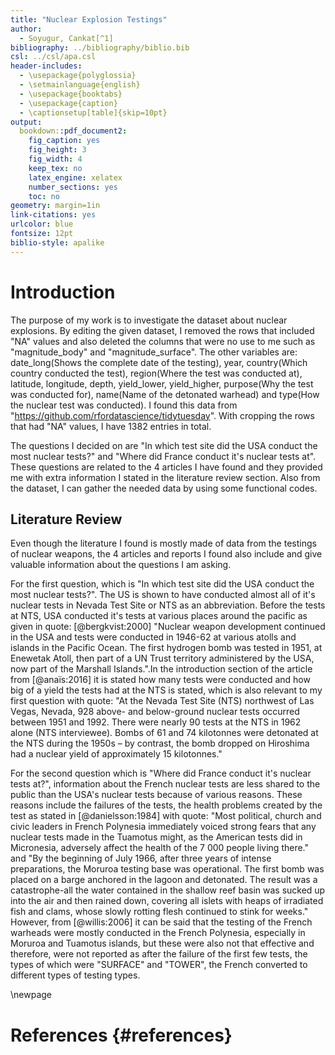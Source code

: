 ```yaml
---
title: "Nuclear Explosion Testings"
author: 
  - Soyugur, Cankat[^1]
bibliography: ../bibliography/biblio.bib
csl: ../csl/apa.csl
header-includes:
  - \usepackage{polyglossia}
  - \setmainlanguage{english}
  - \usepackage{booktabs}
  - \usepackage{caption} 
  - \captionsetup[table]{skip=10pt}
output:
  bookdown::pdf_document2:
    fig_caption: yes
    fig_height: 3
    fig_width: 4
    keep_tex: no
    latex_engine: xelatex
    number_sections: yes
    toc: no
geometry: margin=1in
link-citations: yes
urlcolor: blue
fontsize: 12pt
biblio-style: apalike
---
```



<!-- ======================================================================= -->
<!-- ============================== FOOTNOTES ============================== -->
<!-- ======================================================================= -->
[^1]: 20080501, [Github Repo](https://github.com/cnktxd/Midterm1.git)


# Introduction

The purpose of my work is to investigate the dataset about nuclear explosions. By editing the given dataset, I removed the rows that included "NA" values and also deleted the columns that were no use to me such as "magnitude_body" and "magnitude_surface". The other variables are: date_long(Shows the complete date of the testing), year, country(Which country conducted the test), region(Where the test was conducted at), latitude, longitude, depth, yield_lower, yield_higher, purpose(Why the test was conducted for), name(Name of the detonated warhead) and type(How the nuclear test was conducted). I found this data from "https://github.com/rfordatascience/tidytuesday". With cropping the rows that had "NA" values, I have 1382 entries in total.

The questions I decided on are "In which test site did the USA conduct the most nuclear tests?" and "Where did France conduct it's nuclear tests at". These questions are related to the 4 articles I have found and they provided me with extra information I stated in the literature review section. Also from the dataset, I can gather the needed data by using some functional codes. 

## Literature Review

Even though the literature I found is mostly made of data from the testings of nuclear weapons, the 4 articles and reports I found also include and give valuable information about the questions I am asking.

For the first question, which is "In which test site did the USA conduct the most nuclear tests?". The US is shown to have conducted almost all of it's nuclear tests in Nevada Test Site or NTS as an abbreviation. Before the tests at NTS, USA conducted it's tests at various places around the pacific as given in quote: [@bergkvist:2000] "Nuclear weapon development continued in the USA and tests were conducted in 1946-62 at various atolls and islands in the Pacific Ocean. The first hydrogen bomb was tested in 1951, at Enewetak Atoll, then part of a UN Trust territory administered by the USA, now part of the Marshall Islands.".In the introduction section of the article from [@anaïs:2016] it is stated how many tests were conducted and how big of a yield the tests had at the NTS is stated, which is also relevant to my first question with quote: "At the Nevada Test Site (NTS) northwest of Las Vegas, Nevada, 928 above- and below-ground nuclear tests occurred between 1951 and 1992. There were nearly 90 tests at the NTS in 1962 alone (NTS interviewee). Bombs of 61 and 74 kilotonnes were detonated at the NTS during the 1950s – by contrast, the bomb dropped on Hiroshima had a nuclear yield of approximately 15 kilotonnes."

For the second question which is "Where did France conduct it's nuclear tests at?", information about the French nuclear tests are less shared to the public than the USA's nuclear tests because of various reasons. These reasons include the failures of the tests, the health problems created by the test as stated in [@danielsson:1984] with quote: "Most political, church and civic leaders in French Polynesia immediately voiced strong fears that any nuclear tests made in the Tuamotus might, as the American tests did in Micronesia, adversely affect the health of the 7 000 people living there." and "By the beginning of July 1966, after three years of intense preparations, the Moruroa testing base was operational. The first bomb was placed on a barge anchored in the lagoon and detonated. The result was a catastrophe-all the water contained in the shallow reef basin was sucked up into the air and then rained down, covering all islets with heaps of irradiated fish and clams, whose slowly rotting flesh continued to stink for weeks." However, from [@willis:2006] it can be said that the testing of the French warheads were mostly conducted in the French Polynesia, especially in Moruroa and Tuamotus islands, but these were also not that effective and therefore, were not reported as after the failure of the first few tests, the types of which were "SURFACE" and "TOWER", the French converted to different types of testing types. 






\newpage
# References {#references}
<div id="refs"></div>

